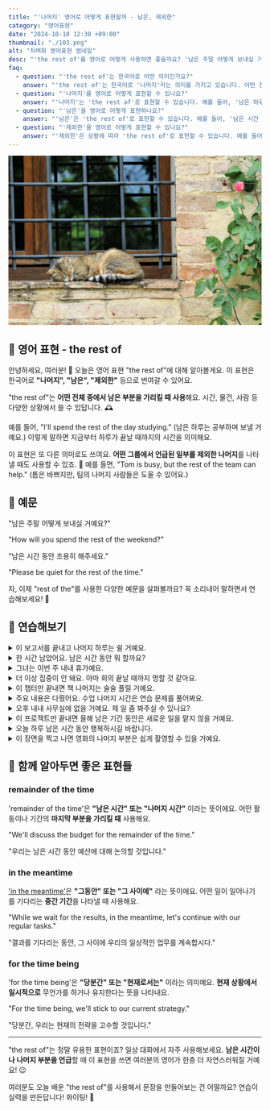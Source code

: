 ```yaml
---
title: "'나머지' 영어로 어떻게 표현할까 - 남은, 제외한"
category: "영어표현"
date: "2024-10-10 12:30 +09:00"
thumbnail: "./103.png"
alt: "차벼화 영어표현 썸네일"
desc: "'the rest of'를 영어로 어떻게 사용하면 좋을까요? '남은 주말 어떻게 보내실 거예요?', '남은 시간 동안 조용히 해주세요.' 등을 영어로 표현하는 법을 배워봅시다. 다양한 예문을 통해서 연습하고 본인의 표현으로 만들어 보세요."
faq:
  - question: "'the rest of'는 한국어로 어떤 의미인가요?"
    answer: "'the rest of'는 한국어로 '나머지'라는 의미를 가지고 있습니다. 어떤 전체 중에서 남은 부분을 가리킬 때 사용합니다."
  - question: "'나머지'를 영어로 어떻게 표현할 수 있나요?"
    answer: "'나머지'는 'the rest of'로 표현할 수 있습니다. 예를 들어, '남은 하루는 공부하며 보낼 거예요'는 'I'll spend the rest of the day studying'로 말할 수 있습니다."
  - question: "'남은'을 영어로 어떻게 표현하나요?"
    answer: "'남은'은 'the rest of'로 표현할 수 있습니다. 예를 들어, '남은 시간 동안 조용히 해주세요'는 'Please be quiet for the rest of the time'로 말할 수 있습니다."
  - question: "'제외한'을 영어로 어떻게 표현할 수 있나요?"
    answer: "'제외한'은 상황에 따라 'the rest of'로 표현할 수 있습니다. 예를 들어, '톰은 바쁘지만, 팀의 나머지 사람들은 도울 수 있어요'는 'Tom is busy, but the rest of the team can help'로 말할 수 있습니다."
---
```


![담벼락에서 쉬고 있는 고양이](./103-1.jpg)

## 🌟 영어 표현 - the rest of

안녕하세요, 여러분! 👋 오늘은 영어 표현 "the rest of"에 대해 알아볼게요. 이 표현은 한국어로 **"나머지", "남은", "제외한"** 등으로 번여갈 수 있어요.

"the rest of"는 **어떤 전체 중에서 남은 부분을 가리킬 때 사용**해요. 시간, 물건, 사람 등 다양한 상황에서 쓸 수 있답니다. 🕰️

예를 들어, "I'll spend the rest of the day studying." (남은 하루는 공부하며 보낼 거예요.) 이렇게 말하면 지금부터 하루가 끝날 때까지의 시간을 의미해요.

이 표현은 또 다른 의미로도 쓰여요. **어떤 그룹에서 언급된 일부를 제외한 나머지**를 나타낼 때도 사용할 수 있죠. 👥 예를 들면, "Tom is busy, but the rest of the team can help." (톰은 바쁘지만, 팀의 나머지 사람들은 도울 수 있어요.)

## 📖 예문

"남은 주말 어떻게 보내실 거예요?"

"How will you spend the rest of the weekend?"

"남은 시간 동안 조용히 해주세요."

"Please be quiet for the rest of the time."

자, 이제 "rest of the"를 사용한 다양한 예문을 살펴볼까요? 꼭 소리내어 말하면서 연습해보세요! 🚀

<script async src="https://pagead2.googlesyndication.com/pagead/js/adsbygoogle.js?client=ca-pub-1465612013356152"
     crossorigin="anonymous"></script>
<!-- engple-horizontal-ad -->

<ins class="adsbygoogle"
     style="display:block"
     data-ad-client="ca-pub-1465612013356152"
     data-ad-slot="2106896038"
     data-ad-format="auto"
     data-full-width-responsive="true"></ins>

<script>
     (adsbygoogle = window.adsbygoogle || []).push({});
</script>

## 💬 연습해보기

<details>
<summary>이 보고서를 끝내고 나머지 하루는 쉴 거예요.</summary>
<span>I'll finish this report and then relax for the rest of the day.</span>
</details>

<details>
<summary>한 시간 남았어요. 남은 시간 동안 뭐 할까요?</summary>
<span>We've got an hour left. What should we do for the rest of the time?</span>
</details>

<details>
<summary>그녀는 이번 주 내내 휴가예요.</summary>
<span>She's on vacation for the rest of the week.</span>
</details>

<details>
<summary>더 이상 집중이 안 돼요. 아마 회의 끝날 때까지 멍할 것 같아요.</summary>
<span>I can't focus anymore. I'll probably just <a href="/blog/in-english/008.zone-out/">zone out</a> for the rest of the meeting.</span>
</details>

<details>
<summary>이 챕터만 끝내면 책 나머지는 술술 풀릴 거예요.</summary>
<span>Once we're done with this chapter, it's smooth sailing for the rest of the book.</span>
</details>

<details>
<summary>주요 내용은 다뤘어요. 수업 나머지 시간은 연습 문제를 풀어봐요.</summary>
<span>We've covered the main points. For the rest of the class, let's do some practice exercises.</span>
</details>

<details>
<summary>오후 내내 사무실에 없을 거예요. 제 일 좀 봐주실 수 있나요?</summary>
<span>I'll be out of the office for the rest of the afternoon. Can you cover for me?</span>
</details>

<details>
<summary>이 프로젝트만 끝내면 올해 남은 기간 동안은 새로운 일을 맡지 않을 거예요.</summary>
<span>Once I finish this project, I won't take on any new assignments for the rest of the year.</span>
</details>

<details>
<summary>오늘 하루 남은 시간 동안 행복하시길 바랍니다.</summary>
<span>I hope you have a great rest of your day!</span>
</details>

<details>
<summary>이 장면을 찍고 나면 영화의 나머지 부분은 쉽게 촬영할 수 있을 거예요.</summary>
<span>After we shoot this scene, the rest of the movie should be a breeze to film.</span>
</details>

## 🤝 함께 알아두면 좋은 표현들

### remainder of the time

'remainder of the time'은 **"남은 시간" 또는 "나머지 시간"** 이라는 뜻이에요. 어떤 활동이나 기간의 **마지막 부분을 가리킬 때** 사용해요.

"We'll discuss the budget for the remainder of the time."

"우리는 남은 시간 동안 예산에 대해 논의할 것입니다."

### in the meantime

['in the meantime'](/blog/그러는-동안-영어표현/)은 **"그동안" 또는 "그 사이에"** 라는 뜻이에요. 어떤 일이 일어나기를 기다리는 **중간 기간**을 나타낼 때 사용해요.

"While we wait for the results, in the meantime, let's continue with our regular tasks."

"결과를 기다리는 동안, 그 사이에 우리의 일상적인 업무를 계속합시다."

### for the time being

'for the time being'은 **"당분간" 또는 "현재로서는"** 이라는 의미예요. **현재 상황에서 일시적으로** 무언가를 하거나 유지한다는 뜻을 나타내요.

"For the time being, we'll stick to our current strategy."

"당분간, 우리는 현재의 전략을 고수할 것입니다."

---

"the rest of"는 정말 유용한 표현이죠? 일상 대화에서 자주 사용해보세요. **남은 시간이나 나머지 부분을 언급**할 때 이 표현을 쓰면 여러분의 영어가 한층 더 자연스러워질 거예요! 😉

여러분도 오늘 배운 "the rest of"를 사용해서 문장을 만들어보는 건 어떨까요? 연습이 실력을 만든답니다! 화이팅! 💪
